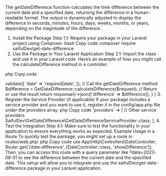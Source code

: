 The getDateDifference function calculates the time difference between the current date and a specified date, returning the difference in a human-readable format. The output is dynamically adjusted to display the difference in seconds, minutes, hours, days, weeks, months, or years, depending on the magnitude of the difference.



1. Install the Package
Step 1.1: Require your package in your Laravel project using Composer.
bash
Copy code
composer require saifulDev/get-date-difference
2. Use the Package in Your Laravel Application
Step 2.1: Import the class and use it in your Laravel code. Here’s an example of how you might call the calculateDifference method in a controller:

php
Copy code
<?php

namespace App\Http\Controllers;

use Illuminate\Http\Request;
use SaifulDev\GetDateDifference\GetDateDifference;

class DateController extends Controller
{
    public function showDifference(Request $request)
    {
        // Validate the request
        $request->validate([
            'date' => 'required|date',
        ]);

        // Call the getDateDifference method
        $difference = GetDateDifference::calculateDifference($request);

        // Return or use the result
        return response()->json(['difference' => $difference]);
    }
}
3. Register the Service Provider (if applicable)
If your package includes a service provider and you want to use it, register it in the config/app.php file under the providers array.

php
Copy code
'providers' => [
    // Other service providers

    SaifulDev\GetDateDifference\GetDateDifferenceServiceProvider::class,
],
4. Test the Integration
Step 4.1: Make sure to test the functionality in your application to ensure everything works as expected.
Example Usage in a Route
To quickly test the package, you might set up a route in routes/web.php:

php
Copy code
use App\Http\Controllers\DateController;

Route::get('/date-difference', [DateController::class, 'showDifference']);
Then, you can access this route with a query parameter like ?date=2023-08-01 to see the difference between the current date and the specified date.

This setup will allow you to integrate and use the saifulDev/get-date-difference package in your Laravel application.